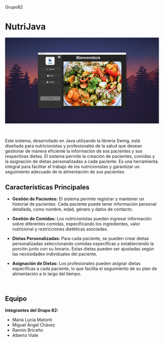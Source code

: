 Grupo82
# NutriJava

![Inicio del programa](https://github.com/MiguelAChavez/NutricionistaGrupo82/blob/29ef338bdf34b29352e99b03a78c92701c340a3c/Presentacion/Inicio%20del%20programa.png)
  
&nbsp;

Este sistema, desarrollado en Java utilizando la librería Swing, está diseñado para nutricionistas y profesionales de la salud que desean gestionar de manera eficiente la información de sus pacientes y sus respectivas dietas. El sistema permite la creación de pacientes, comidas y la asignación de dietas personalizadas a cada paciente. Es una herramienta integral para facilitar el trabajo de los nutricionistas y garantizar un seguimiento adecuado de la alimentación de sus pacientes.

## Características Principales
- **Gestión de Pacientes:** El sistema permite registrar y mantener un historial de pacientes. Cada paciente puede tener información personal detallada, como nombre, edad, género y datos de contacto.

- **Gestión de Comidas:** Los nutricionistas pueden ingresar información sobre diferentes comidas, especificando los ingredientes, valor nutricional y restricciones dietéticas asociadas.

- **Dietas Personalizadas:** Para cada paciente, se pueden crear dietas personalizadas seleccionando comidas específicas y estableciendo la porción junto con su horario. Estas dietas pueden ser ajustadas según las necesidades individuales del paciente.

- **Asignación de Dietas:** Los profesionales pueden asignar dietas específicas a cada paciente, lo que facilita el seguimiento de su plan de alimentación a lo largo del tiempo.


   
&nbsp;
## Equipo
**Integrantes del Grupo 82:** 
- María Lucía Matonti
- Miguel Ángel Chávez
- Ramón Briceño
- Alberto Viale
